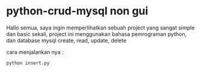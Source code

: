 # python-crud-mysql non gui

Hallo semua, saya ingin memperlihatkan sebuah project  yang sangat simple dan basic sekali, project ini  menggunakan bahasa pemrograman python, dan database mysql
create, read, update, delete

cara menjalankan nya :

`python insert.py`


